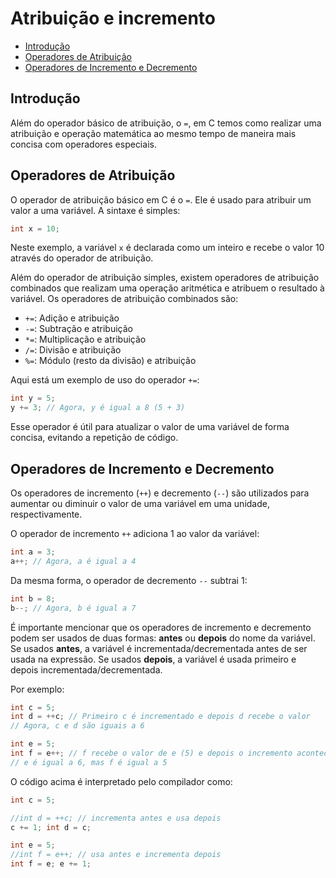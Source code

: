 # Atribuição e incremento

<!-- toc -->
- [Introdução](#introdução)
- [Operadores de Atribuição](#operadores-de-atribuição)
- [Operadores de Incremento e Decremento](#operadores-de-incremento-e-decremento)
<!-- toc -->

## Introdução

Além do operador básico de atribuição, o `=`, em C temos como realizar uma atribuição e operação matemática ao mesmo tempo de maneira mais concisa com operadores especiais.

## Operadores de Atribuição

O operador de atribuição básico em C é o `=`. Ele é usado para atribuir um valor a uma variável. A sintaxe é simples:

```c
int x = 10;
```

Neste exemplo, a variável `x` é declarada como um inteiro e recebe o valor 10 através do operador de atribuição.

Além do operador de atribuição simples, existem operadores de atribuição combinados que realizam uma operação aritmética e atribuem o resultado à variável. Os operadores de atribuição combinados são:

- `+=`: Adição e atribuição
- `-=`: Subtração e atribuição
- `*=`: Multiplicação e atribuição
- `/=`: Divisão e atribuição
- `%=`: Módulo (resto da divisão) e atribuição

Aqui está um exemplo de uso do operador `+=`:

```c
int y = 5;
y += 3; // Agora, y é igual a 8 (5 + 3)
```

Esse operador é útil para atualizar o valor de uma variável de forma concisa, evitando a repetição de código.

## Operadores de Incremento e Decremento

Os operadores de incremento (`++`) e decremento (`--`) são utilizados para aumentar ou diminuir o valor de uma variável em uma unidade, respectivamente.

O operador de incremento `++` adiciona 1 ao valor da variável:

```c
int a = 3;
a++; // Agora, a é igual a 4
```

Da mesma forma, o operador de decremento `--` subtrai 1:

```c
int b = 8;
b--; // Agora, b é igual a 7
```

É importante mencionar que os operadores de incremento e decremento podem ser usados de duas formas: **antes** ou **depois** do nome da variável. Se usados **antes**, a variável é incrementada/decrementada antes de ser usada na expressão. Se usados **depois**, a variável é usada primeiro e depois incrementada/decrementada.

Por exemplo:

```c
int c = 5;
int d = ++c; // Primeiro c é incrementado e depois d recebe o valor
// Agora, c e d são iguais a 6

int e = 5;
int f = e++; // f recebe o valor de e (5) e depois o incremento acontece
// e é igual a 6, mas f é igual a 5
```

O código acima é interpretado pelo compilador como:

```c
int c = 5;

//int d = ++c; // incrementa antes e usa depois
c += 1; int d = c;

int e = 5;
//int f = e++; // usa antes e incrementa depois
int f = e; e += 1;
```